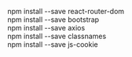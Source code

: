 npm install --save react-router-dom<br>
npm install --save bootstrap<br>
npm install --save axios<br>
npm install --save classnames<br>
npm install --save js-cookie
